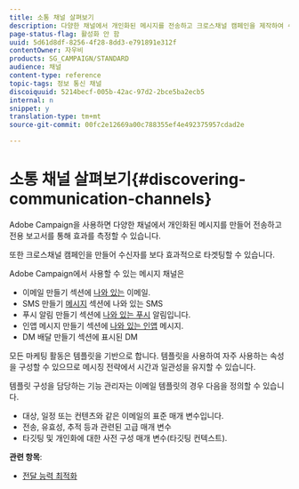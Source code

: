```yaml
---
title: 소통 채널 살펴보기
description: 다양한 채널에서 개인화된 메시지를 전송하고 크로스채널 캠페인을 제작하여 수신자를 효과적으로 타겟팅하는 방법을 살펴볼 수 있습니다.
page-status-flag: 활성화 안 함
uuid: 5d61d8df-8256-4f28-8dd3-e791891e312f
contentOwner: 자우비
products: SG_CAMPAIGN/STANDARD
audience: 채널
content-type: reference
topic-tags: 정보 통신 채널
discoiquuid: 5214becf-005b-42ac-97d2-2bce5ba2ecb5
internal: n
snippet: y
translation-type: tm+mt
source-git-commit: 00fc2e12669a00c788355ef4e492375957cdad2e

---
```



# 소통 채널 살펴보기{#discovering-communication-channels}

Adobe Campaign을 사용하면 다양한 채널에서 개인화된 메시지를 만들어 전송하고 전용 보고서를 통해 효과를 측정할 수 있습니다.

또한 크로스채널 캠페인을 만들어 수신자를 보다 효과적으로 타겟팅할 수 있습니다.

Adobe Campaign에서 사용할 수 있는 메시지 채널은

* 이메일 만들기 섹션에 [나와 있는](../../channels/using/about-emails.md) 이메일.
* SMS 만들기 [메시지](../../channels/using/about-sms-messages.md) 섹션에 나와 있는 SMS
* 푸시 알림 만들기 섹션에 [나와 있는 푸시](../../channels/using/about-push-notifications.md) 알림입니다.
* 인앱 메시지 만들기 섹션에 [나와 있는 인앱](../../channels/using/about-in-app-messaging.md) 메시지.
* DM 배달 [](../../channels/using/about-direct-mail.md) 만들기 섹션에 표시된 DM

모든 마케팅 활동은 템플릿을 기반으로 합니다. 템플릿을 사용하여 자주 사용하는 속성을 구성할 수 있으므로 메시징 전략에서 시간과 일관성을 유지할 수 있습니다.

템플릿 구성을 담당하는 기능 관리자는 이메일 템플릿의 경우 다음을 정의할 수 있습니다.

* 대상, 일정 또는 컨텐츠와 같은 이메일의 표준 매개 변수입니다.
* 전송, 유효성, 추적 등과 관련된 고급 매개 변수
* 타깃팅 및 개인화에 대한 사전 구성 매개 변수(타깃팅 컨텍스트).

**관련 항목**:

* [전달 능력 최적화](https://docs.campaign.adobe.com/doc/standard/getting_started/en/ACS_Deliverability.html)

